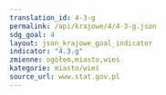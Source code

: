 ```yaml
---
translation_id: 4-3-g
permalink: /api/krajowe/4/4-3-g.json
sdg_goal: 4
layout: json_krajowe_goal_indicator
indicator: "4.3.g"
zmienne: ogółem,miasto,wieś
kategorie: miasto/wieś
source_url: www.stat.gov.pl
---
```

